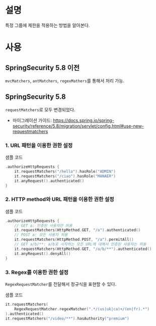 # 설명
특정 그룹에 제한을 적용하는 방법을 알아본다.

# 사용
## SpringSecurity 5.8 이전
`mvcMatchers`, `antMatchers`, `regexMathers`를 통해서 처리 가능.

## SpringSecurity 5.8
`requestMatchers`로 모두 변경되었다. 
- 마이그레이션 가이드: https://docs.spring.io/spring-security/reference/5.8/migration/servlet/config.html#use-new-requestmatchers


### 1. URL 패턴을 이용한 권한 설정
샘플 코드
```kotlin
.authorizeHttpRequests {
    it.requestMatchers("/hello").hasRole("ADMIN")
    it.requestMatchers("/ciao").hasRole("MANAER")
    it.anyRequest().authenticated()
}
```

### 2. HTTP method와 URL 패턴을 이용한 권한 설정
샘플 코드
```kotlin
.authorizeHttpRequests {
    // GET a: 인증된 사용자만 허용
    it.requestMatchers(HttpMethod.GET, "/a").authenticated()
    // POST a: 모든 사용자 허용
    it.requestMatchers(HttpMethod.POST, "/a").permitAll()
    // GET a/b/**: a/b로 시작하는 모든 URL에 대해서 인증된 사용자는 허용
    it.requestMatchers(HttpMethod.GET, "/a/b/**").authenticated()
    it.anyRequest().denyAll()
}
```

### 3. Regex를 이용한 권한 설정
`RegexRequestMatcher`를 전달해서 정규식을 표현할 수 있다.

샘플 코드
```kotlin
it.requestMatchers(
    RegexRequestMatcher.regexMatcher(".*/(us|uk|ca)+/(en|fr).*")
).authenticated()
it.requestMatchers("/video/**").hasAuthority("premium")
```